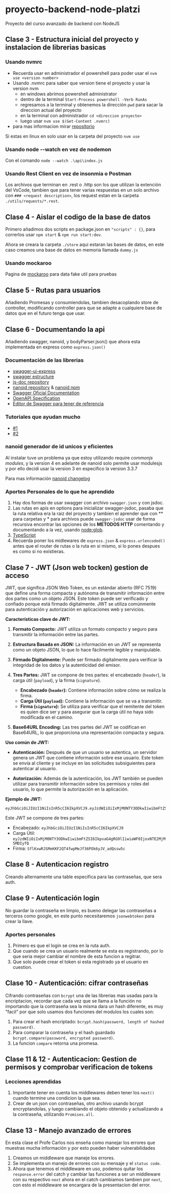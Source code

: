 # proyecto-backend-node-platzi

Proyecto del curso avanzado de backend con NodeJS

## Clase 3 - Estructura inicial del proyecto y instalacion de librerias basicas

### Usando nvmrc

- Recuerda usar en administrador el powershell para poder usar el `nvm use <version number>`
- Usando .nvmrc para saber que version tiene el proyecto y usar la version nvm
  - en windows abrimos powershell administrator
  - dentro de la terminal `Start-Process powershell -Verb RunAs`
  - regresamos a la terminal y obtenemos la dirección `pwd` para sacar la direccion actual del proyecto
  - en la terminal con administrador `cd <direccion proyecto>`
  - luego usar `nvm use $(Get-Content .nvmrc)`
- para mas informacion mirar [repositorio](https://github.com/nvm-sh/nvm)

Si estas en linux en solo usar en la carpeta del proyecto `nvm use`

### Usando node --watch en vez de nodemon

Con el comando `node --watch .\api\index.js`

### Usando Rest Client en vez de insonmia o Postman

Los archivos que terminan en .rest o .http son los que utilizan la extención del VsCode, tambien que para tener varias respuestas en un solo archivo con `### <request description>`, los request estan en la carpeta `./utils/requests/*.rest`.

## Clase 4 - Aislar el codigo de la base de datos

Primero añadimos dos scripts en package.json en `"scripts" : {}`, para correrlos usar `npm start` & `npm run start:dev`.

Ahora se creara la carpeta `./store` aqui estaran las bases de datos, en este caso creamos una base de datos en memoria llamada `dummy.js`

### Usando mockaroo

Pagina de [mockaroo](https://www.mockaroo.com/) para data fake util para pruebas

## Clase 5 - Rutas para usuarios

Añadiendo Promesas y consumiendolas, tambien desacoplando store de controller, modificando controller para que se adapte a cualquiere base de datos que en el futuro tenga que usar.

## Clase 6 - Documentando la api

Añadiendo swagger, nanoid, y bodyParser.json() que ahora esta implementada en express como `express.json()`

### Documentación de las librerias

- [swagger-ui-express](https://www.npmjs.com/package/swagger-ui-express)
- [swagger estructure](https://swagger.io/docs/specification/basic-structure/)
- [js-doc repository](https://github.com/Surnet/swagger-jsdoc/tree/v7)
- [nanoid repository](https://github.com/ai/nanoid#readme) & [nanoid npm](https://www.npmjs.com/package/nanoid)
- [Swagger Oficial Documentation](https://swagger.io/docs/specification/basic-structure/)
- [OpenAPI Specification](https://github.com/OAI/OpenAPI-Specification/tree/main)
- [Editor de Swagger para tener de referencia](https://editor.swagger.io/)

### Tutoriales que ayudan mucho

- [#1](https://dev.to/kabartolo/how-to-document-an-express-api-with-swagger-ui-and-jsdoc-50do)
- [#2](https://javascript.plainenglish.io/how-to-implement-and-use-swagger-in-nodejs-d0b95e765245)

### nanoid generador de id unicos y eficientes

Al instalar tuve un problema ya que estoy utilizando require *commonjs modules*, y la version 4 en adelante de nanoid solo permite usar modulesjs y por ello decidi usar la version 3 en especifico la version 3.3.7

Para mas información [nanoid changelog](https://github.com/ai/nanoid/blob/main/CHANGELOG.md)

### Aportes Personales de lo que he aprendido

1. Hay dos formas de usar swagger con archivo `swagger.json` y con jsdoc.
2. Las rutas en apis en options para inicializar swagger-jsdoc, pasaba que la ruta relativa era la raiz del proyecto y tambien el aprender que con ** para carpetas y * para archivos puede `swagger-jsdoc` usar de forma recursiva encontrar las opciones de los **METODOS HTTP** comentando y documentando a la vez, usando [node:glob](https://github.com/Surnet/swagger-jsdoc/blob/v7/docs/CONCEPTS.md).
3. [TypeScript](https://github.com/Surnet/swagger-jsdoc/blob/v7/docs/TYPESCRIPT.md)
4. Recuerda poner los midlewares de `express.json` & `express.urlencoded()` antes que el router de rutas o la ruta en si mismo, si lo pones despues es como si no existieras.

## Clase 7 - JWT (Json web tocken) gestion de acceso

JWT, que significa JSON Web Token, es un estándar abierto (RFC 7519) que define una forma compacta y autónoma de transmitir información entre dos partes como un objeto JSON. Este token puede ser verificado y confiado porque está firmado digitalmente. JWT se utiliza comúnmente para autenticación y autorización en aplicaciones web y servicios.

**Características clave de JWT:**

1. **Formato Compacto:** JWT utiliza un formato compacto y seguro para transmitir la información entre las partes.

2. **Estructura Basada en JSON:** La información en un JWT se representa como un objeto JSON, lo que lo hace fácilmente legible y manipulable.

3. **Firmado Digitalmente:** Puede ser firmado digitalmente para verificar la integridad de los datos y la autenticidad del emisor.

4. **Tres Partes:** JWT se compone de tres partes: el encabezado (`header`), la carga útil (`payload`), y la firma (`signature`).

   - **Encabezado (`header`):** Contiene información sobre cómo se realiza la firma.
   - **Carga Útil (`payload`):** Contiene la información que se va a transmitir.
   - **Firma (`signature`):** Se utiliza para verificar que el remitente del token es quien dice ser y para asegurar que la carga útil no haya sido modificada en el camino.

5. **Base64URL Encoding:** Las tres partes del JWT se codifican en Base64URL, lo que proporciona una representación compacta y segura.

**Uso común de JWT:**

- **Autenticación:** Después de que un usuario se autentica, un servidor genera un JWT que contiene información sobre ese usuario. Este token se envía al cliente y se incluye en las solicitudes subsiguientes para autenticar al usuario.

- **Autorización:** Además de la autenticación, los JWT también se pueden utilizar para transmitir información sobre los permisos y roles del usuario, lo que permite la autorización en la aplicación.

**Ejemplo de JWT:**

```jwt
eyJhbGciOiJIUzI1NiIsInR5cCI6IkpXVCJ9.eyJzdWIiOiIxMjM0NTY3ODkwIiwibmFtZSI6IkpvaG4gRG9lIiwiaWF0IjoxNTE2MjM5MDIyfQ.SflKxwRJSMeKKF2QT4fwpMeJf36POk6yJV_adQssw5c
```

Este JWT se compone de tres partes:

- Encabezado: `eyJhbGciOiJIUzI1NiIsInR5cCI6IkpXVCJ9`
- Carga Útil: `eyJzdWIiOiIxMjM0NTY3ODkwIiwibmFtZSI6IkpvaG4gRG9lIiwiaWF0IjoxNTE2MjM5MDIyfQ`
- Firma: `SflKxwRJSMeKKF2QT4fwpMeJf36POk6yJV_adQssw5c`

## Clase 8 - Autenticacion registro

Creando alternamente una table especifica para las contraseñas, que sera auth.

## Clase 9 - Autenticación login

No guardar la contraseña en limpio, es bueno delegar las contraseñas a terceros como google, en este punto necesitaremos `jsonwebtoken` para crear la llave.

### Aportes personales

1. Primero es que el login se crea en la ruta auth.
2. Que cuando se crea un usuario realmente se esta es registrando, por lo que seria mejor cambiar el nombre de esta funcion a regitrar.
3. Que solo puede crear el token si esta registrado ya el usuario en cuestion.

## Clase 10 - Autenticación: cifrar contraseñas

Cifrando contraseñas con `bcrypt` una de las librerias mas usadas para la encriptacion, recordar que cada vez que se llama a la función no importando que la contraseña sea la misma dara un hash diferente, es muy "facil" por que solo usamos dos funciones del modulos los cuales son:

1. Para crear el hash encriptado: `bcrypt.hash(password, length of hashed password)`.
2. Para comparar la contraseña y el hash guardado `bcrypt.compare(password, encrypted password)`.
3. La funcion `compare` retorna una promesa.


## Clase 11 & 12 - Autenticacion: Gestion de permisos y comprobar verificacion de tokens

### Lecciones aprendidas

1. Importante tener en cuenta los middlewares deben tener los `next()` cuando termine una condicion la que sea.
2. Crear de un json con contraseñas, otro archivo usando bcrypt encryptandolas, y luego cambiando el objeto obtenido y actualizando a la contraseña, utilizando `Promises.all`.

## Clase 13 - Manejo avanzado de errores

En esta clase el Profe Carlos nos enseña como manejar los errores que muestras mucha información y por esto pueden haber vulnerabilidades

1. Creamos un middleware que maneje los errores.
2. Se implementa un manejo de errores con su mensaje y el  `status code`.
3. Ahora que tenemos el middleware en uso, podemos quitar los `response.error` del catch y cambiar las funciones a ser un middleware con su respectivo `next` ahora en el catch cambiamos tambien por `next`, con esto el middleware se encargara de la presentacion del error.